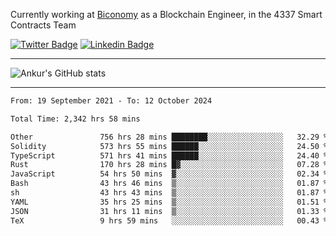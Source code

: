 Currently working at [Biconomy](https://biconomy.io/) as a Blockchain Engineer, in the 4337 Smart Contracts Team

 [![Twitter Badge](https://img.shields.io/badge/-@ankurdubey521-1ca0f1?style=flat-square&labelColor=1ca0f1&logo=twitter&logoColor=white&link=https://twitter.com/ankurdubey521)](https://twitter.com/ankurdubey521) [![Linkedin Badge](https://img.shields.io/badge/-ankurdubey521-blue?style=flat-square&logo=Linkedin&logoColor=white&link=https://www.linkedin.com/in/ankurdubey521/)](https://www.linkedin.com/in/ankurdubey521/)

<hr/>

![Ankur's GitHub stats](https://github-readme-stats.vercel.app/api?username=ankurdubey521&count_private=true&theme=radical)

<hr/>

<!--START_SECTION:waka-->

```txt
From: 19 September 2021 - To: 12 October 2024

Total Time: 2,342 hrs 58 mins

Other               756 hrs 28 mins ████████░░░░░░░░░░░░░░░░░   32.29 %
Solidity            573 hrs 55 mins ██████░░░░░░░░░░░░░░░░░░░   24.50 %
TypeScript          571 hrs 41 mins ██████░░░░░░░░░░░░░░░░░░░   24.40 %
Rust                170 hrs 28 mins █▓░░░░░░░░░░░░░░░░░░░░░░░   07.28 %
JavaScript          54 hrs 50 mins  ▓░░░░░░░░░░░░░░░░░░░░░░░░   02.34 %
Bash                43 hrs 46 mins  ▒░░░░░░░░░░░░░░░░░░░░░░░░   01.87 %
sh                  43 hrs 43 mins  ▒░░░░░░░░░░░░░░░░░░░░░░░░   01.87 %
YAML                35 hrs 25 mins  ▒░░░░░░░░░░░░░░░░░░░░░░░░   01.51 %
JSON                31 hrs 11 mins  ▒░░░░░░░░░░░░░░░░░░░░░░░░   01.33 %
TeX                 9 hrs 59 mins   ░░░░░░░░░░░░░░░░░░░░░░░░░   00.43 %
```

<!--END_SECTION:waka-->

